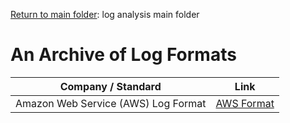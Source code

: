 [Return to main folder](https://github.com/hpu-panthersec/cyber-comp-materials/tree/main/log-analysis): log analysis main folder

# An Archive of Log Formats

| Company / Standard | Link |
| ------------------ | ---- |
| Amazon Web Service (AWS) Log Format | [AWS Format](https://docs.aws.amazon.com/AmazonS3/latest/userguide/LogFormat.html) |
